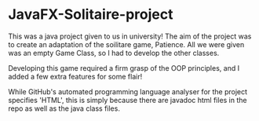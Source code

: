 # JavaFX-Solitaire-project

This was a java project given to us in university!
The aim of the project was to create an adaptation of the soilitare game, Patience. All we were given was an empty Game Class, so I had to develop the other classes.

Developing this game required a firm grasp of the OOP principles, and I added a few extra features for some flair!

While GitHub's automated programming language analyser for the project specifies 'HTML', this is simply because there are javadoc html files in the repo as well as the java class files.


